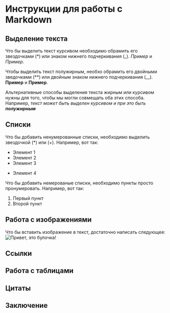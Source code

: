 # Инструкции для работы с Markdown

## Выделение текста

Что бы выделить текст курсивом необходимо обрамить его звездочками (*) или знаком нижнего подчеркивания (_). *Пример* и _Пример_.

Чтобы выделить текст полужирным, необхо обрамить его двойными зведочками (**) или двойным знаком нижнего подчеркивания (__). **Пример** и __Пример__.

Альтернативные способы выделения текста жирным или курсивом нужны для того, чтобы мы могли совмещать оба этих способа. Например, _текст может быть выделен курсивом и при это быть **полужирным**_

## Списки

Что бы добавить ненумерованные списки, необходимо выделить звездочкой (*) или (+).
Например, вот так:
* Элемент 1
* Элемент 2
* Элемент 3
+ Элемент 4

Что бы добавить немерованые списки, необходимо пункты просто пронумеровать.
Например, вот так:
1. Первый пункт
2. Второй пункт

## Работа с изображениями

Что бы вставить изображение в текст, достаточно написать следующее:
![Привет, это булочка!](thumb.jpg) 

## Ссылки

## Работа с таблицами

## Цитаты

## Заключение 